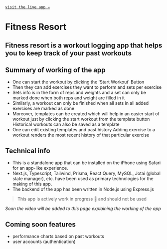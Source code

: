 [`visit the live app ↗`](https://fitness-app-next-frontend.vercel.app/)

# Fitness Resort

## Fitness resort is a workout logging app that helps you to keep track of your past workouts

## Summary of working of the app
- One can start the workout by clicking the 'Start Workout' Button
- Then they can add exercises they want to perform and sets per exercise
- Sets info is in the form of reps and weights and a set can only be marked done when both reps and weight are filled in it
- Similarly, a workout can only be finished when all sets in all added exercises are marked as done
- Moreover, templates can be created which will help in an easier start of workout just by clicking the start workout from the template button
Historical workouts can also be saved as a template
- One can edit existing templates and past history
Adding exercise to a workout renders the most recent history of that particular exercise

## Technical info
- This is a standalone app that can be installed on the iPhone using Safari for an app-like experience.
- Next.js, Typescript, Tailwind, Prisma, React Query, MySQL, Jotai (global state manager), etc. have been used as primary technologies for the making of this app.
- The backend of the app has been written in Node.js using Express.js


>This app is actively work in progress 🚧 and should not be used

*Soon the video will be added to this page explaining the working of the app*

## Coming soon features
- performance charts based on past workouts
- user accounts (authentication)